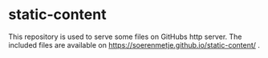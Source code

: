 # static-content

This repository is used to serve some files on GitHubs http server. 
The included files are available on https://soerenmetje.github.io/static-content/ .